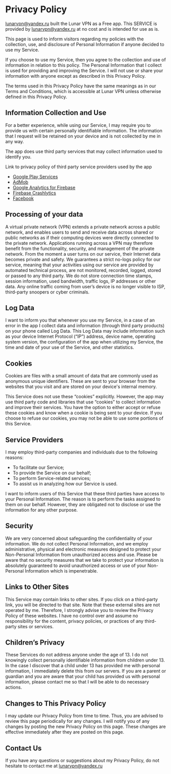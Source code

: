 
# Privacy Policy

lunarvpn@yandex.ru built the Lunar VPN as a Free app. This SERVICE is provided by lunarvpn@yandex.ru at no cost and is intended for use as is.

This page is used to inform visitors regarding my policies with the collection, use, and disclosure of Personal Information if anyone decided to use my Service.

If you choose to use my Service, then you agree to the collection and use of information in relation to this policy. The Personal Information that I collect is used for providing and improving the Service. I will not use or share your information with anyone except as described in this Privacy Policy.

The terms used in this Privacy Policy have the same meanings as in our Terms and Conditions, which is accessible at Lunar VPN unless otherwise defined in this Privacy Policy.

## Information Collection and Use

For a better experience, while using our Service, I may require you to provide us with certain personally identifiable information. The information that I request will be retained on your device and is not collected by me in any way.

The app does use third party services that may collect information used to identify you.

Link to privacy policy of third party service providers used by the app

*   [Google Play Services](https://www.google.com/url?q=https://policies.google.com/terms&sa=D&ust=1586768281770000)
*   [AdMob](https://www.google.com/url?q=https://developers.google.com/admob/terms&sa=D&ust=1586768281770000)
*   [Google Analytics for Firebase](https://www.google.com/url?q=https://firebase.google.com/terms/analytics&sa=D&ust=1586768281770000)
*   [Firebase Crashlytics](https://www.google.com/url?q=https://firebase.google.com/terms/crashlytics&sa=D&ust=1586768281771000)
*   [Facebook](https://www.google.com/url?q=https://www.facebook.com/legal/terms/plain_text_terms&sa=D&ust=1586768281771000)

## Processing of your data

A virtual private network (VPN) extends a private network across a public network, and enables users to send and receive data across shared or public networks as if their computing devices were directly connected to the private network. Applications running across a VPN may therefore benefit from the functionality, security, and management of the private network.
From the moment a user turns on our service, their Internet data becomes private and safety. We guarantees a strict no-logs policy for our service, meaning that your activities using our service are provided by automated technical process, are not monitored, recorded, logged, stored or passed to any third party. We do not store connection time stamps, session information, used bandwidth, traffic logs, IP addresses or other data. Any online traffic coming from user’s device is no longer visible to ISP, third-party snoopers or cyber criminals.


## Log Data

I want to inform you that whenever you use my Service, in a case of an error in the app I collect data and information (through third party products) on your phone called Log Data. This Log Data may include information such as your device Internet Protocol (“IP”) address, device name, operating system version, the configuration of the app when utilizing my Service, the time and date of your use of the Service, and other statistics.

## Cookies

Cookies are files with a small amount of data that are commonly used as anonymous unique identifiers. These are sent to your browser from the websites that you visit and are stored on your device's internal memory.

This Service does not use these “cookies” explicitly. However, the app may use third party code and libraries that use “cookies” to collect information and improve their services. You have the option to either accept or refuse these cookies and know when a cookie is being sent to your device. If you choose to refuse our cookies, you may not be able to use some portions of this Service.

## Service Providers

I may employ third-party companies and individuals due to the following reasons:
*   To facilitate our Service;
*   To provide the Service on our behalf;
*   To perform Service-related services;
*   To assist us in analyzing how our Service is used.

I want to inform users of this Service that these third parties have access to your Personal Information. The reason is to perform the tasks assigned to them on our behalf. However, they are obligated not to disclose or use the information for any other purpose.

## Security

We are very concerned about safeguarding the confidentiality of your information. We do not collect Personal Information, and we employ administrative, physical and electronic measures designed to protect your Non-Personal Information from unauthorized access and use. Please be aware that no security measures that we take to protect your information is absolutely guaranteed to avoid unauthorized access or use of your Non-Personal Information which is impenetrable.

## Links to Other Sites

This Service may contain links to other sites. If you click on a third-party link, you will be directed to that site. Note that these external sites are not operated by me. Therefore, I strongly advise you to review the Privacy Policy of these websites. I have no control over and assume no responsibility for the content, privacy policies, or practices of any third-party sites or services.

## Children’s Privacy

These Services do not address anyone under the age of 13\. I do not knowingly collect personally identifiable information from children under 13\. In the case I discover that a child under 13 has provided me with personal information, I immediately delete this from our servers. If you are a parent or guardian and you are aware that your child has provided us with personal information, please contact me so that I will be able to do necessary actions.

## Changes to This Privacy Policy

I may update our Privacy Policy from time to time. Thus, you are advised to review this page periodically for any changes. I will notify you of any changes by posting the new Privacy Policy on this page. These changes are effective immediately after they are posted on this page.

## Contact Us

If you have any questions or suggestions about my Privacy Policy, do not hesitate to contact me at lunarvpn@yandex.ru
